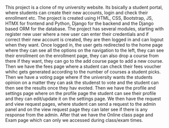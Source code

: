 This project is a clone of my university website. Its bsically a student portal, where students can create their new accounts, login and check their enrollment etc.
The project is created using HTML, CSS, Bootstrap, JS, HTMX for frontend and Python, Django for the backend and the Django based ORM for the database.
The project has several modules, starting with register new user where a new user can enter their credentials and if correct their new account is created, they are then logged in and can logout when they want.
Once logged in, the user gets redirected to the home page where they can see all the options on the navigation to the left, they can see their enrollment on the enrollment page, they can also drop a course from there if they want, they can go to the add course page to add a new course.
Then we have the fees page where a student can check their fees voucher whihc gets generated according to the number of courses a student picks.
Then we have a voting page where if the university wants the students opinion on a matter they can ask the studenst to vote and the student can then see the results once they hav evoted.
Then we have the profile and settings page where on the profile page the student can see their profile and they can edit/update it on the settings page.
We then have the request and view request pages, where student can send a request to the admin panel and on the view request page they can later see if there is any response from the admin.
After that we have the Online class page and Exam page which can only we accessed during class/exam times.
